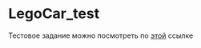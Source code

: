 # LegoCar_test
Тестовое задание можно посмотреть по [этой](https://georgymedvedsky.github.io/LegoCar_test/) ссылке
